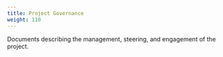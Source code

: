```yaml
---
title: Project Governance
weight: 110
---
```


Documents describing the management, steering, and engagement of the project.
